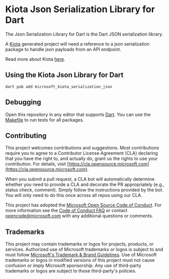 # Kiota Json Serialization Library for Dart

The Json Serialization Library for Dart is the Dart JSON serialization library.

A [Kiota](https://github.com/microsoft/kiota) generated project will need a reference to a json serialization package to handle json payloads from an API endpoint.

Read more about Kiota [here](https://github.com/microsoft/kiota/blob/main/README.md).

## Using the Kiota Json Library for Dart

```shell
dart pub add microsoft_kiota_serialization_json
```

## Debugging

Open this repository in any editor that supports [Dart](https://dart.dev/).
You can use the [Makefile](../../Makefile) to run tests for all packages.

## Contributing

This project welcomes contributions and suggestions.  Most contributions require you to agree to a
Contributor License Agreement (CLA) declaring that you have the right to, and actually do, grant us
the rights to use your contribution. For details, visit [https://cla.opensource.microsoft.com](https://cla.opensource.microsoft.com).

When you submit a pull request, a CLA bot will automatically determine whether you need to provide
a CLA and decorate the PR appropriately (e.g., status check, comment). Simply follow the instructions
provided by the bot. You will only need to do this once across all repos using our CLA.

This project has adopted the [Microsoft Open Source Code of Conduct](https://opensource.microsoft.com/codeofconduct/).
For more information see the [Code of Conduct FAQ](https://opensource.microsoft.com/codeofconduct/faq/) or
contact [opencode@microsoft.com](mailto:opencode@microsoft.com) with any additional questions or comments.

## Trademarks

This project may contain trademarks or logos for projects, products, or services. Authorized use of Microsoft
trademarks or logos is subject to and must follow
[Microsoft's Trademark & Brand Guidelines](https://www.microsoft.com/legal/intellectualproperty/trademarks/usage/general).
Use of Microsoft trademarks or logos in modified versions of this project must not cause confusion or imply Microsoft sponsorship.
Any use of third-party trademarks or logos are subject to those third-party's policies.

